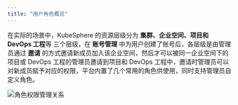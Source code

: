 ```yaml
---
title: "用户角色概览"
---
```


在实际的场景中，KubeSphere 的资源层级分为 **集群、企业空间、项目和 DevOps 工程**等 三个层级，在 **账号管理** 中为用户创建了账号后，各层级是由管理员通过 **邀请** 的方式邀请新成员加入该企业空间，然后才可以被同一企业空间下的项目或 DevOps 工程的管理员邀请到项目和 DevOps 工程中，邀请时管理员可以对新成员赋予对应的权限，平台内置了几个常用的角色供使用，同时支持管理员自定义角色。

![角色权限管理关系](/role-management-design.png)